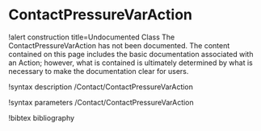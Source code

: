 <!-- MOOSE Documentation Stub: Remove this when content is added. -->

# ContactPressureVarAction

!alert construction title=Undocumented Class
The ContactPressureVarAction has not been documented. The content contained on this page
includes the basic documentation associated with an Action; however, what is contained is
ultimately determined by what is necessary to make the documentation clear for users.

!syntax description /Contact/ContactPressureVarAction

!syntax parameters /Contact/ContactPressureVarAction

!bibtex bibliography
